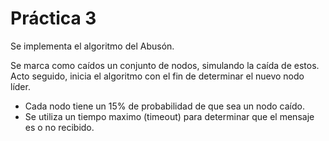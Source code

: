 # Práctica 3

Se implementa el algoritmo del Abusón.  

Se marca como caídos un conjunto de nodos, simulando la caída de estos. Acto seguido, inicia el algoritmo
con el fin de determinar el nuevo nodo líder.

- Cada nodo tiene un 15% de probabilidad de que sea un nodo caído.
- Se utiliza un tiempo maximo (timeout) para determinar que el mensaje es o no recibido.
